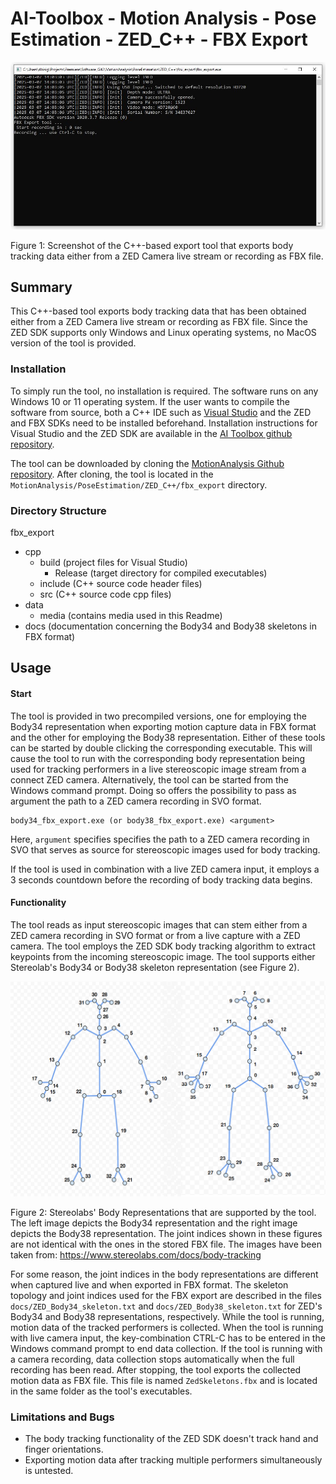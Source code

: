 # AI-Toolbox - Motion Analysis - Pose Estimation - ZED_C++ - FBX Export

![analysis_screenshot](./data/media/fbx_export_screenshot.JPG)

Figure 1: Screenshot of the C++-based export tool that exports body tracking data either from a ZED Camera live stream or recording as FBX file. 

## Summary

This C++-based tool exports body tracking data that has been obtained either from a ZED Camera live stream or recording as FBX file.  Since the ZED SDK supports only Windows and Linux operating systems, no MacOS version of the tool is provided. 

### Installation

To simply run the tool, no installation is required. The software runs on any Windows 10 or 11 operating system. If the user wants to compile the software from source, both a C++ IDE such as [Visual Studio](https://visualstudio.microsoft.com/vs/community/) and the ZED and FBX SDKs need to be installed beforehand. Installation instructions for Visual Studio and the ZED SDK are available in the [AI Toolbox github repository](https://github.com/bisnad/AIToolbox). 

The tool can be downloaded by cloning the [MotionAnalysis Github repository](https://github.com/bisnad/MotionAnalysis). After cloning, the tool is located in the `MotionAnalysis/PoseEstimation/ZED_C++/fbx_export` directory.

### Directory Structure

fbx_export

- cpp
  - build (project files for Visual Studio)
    - Release (target directory for compiled executables)
  - include (C++ source code header files)
  - src (C++ source code cpp files)
- data
  - media (contains media used in this Readme)
- docs (documentation concerning the Body34 and Body38 skeletons in FBX format)

## Usage
#### Start

The tool is provided in two precompiled versions, one for employing the Body34 representation when exporting motion capture data in FBX  format and the other for employing the Body38 representation. Either of these tools can be started by double clicking the corresponding executable.  This will cause the tool to run with the corresponding body representation being used for tracking performers in a live stereoscopic image stream from a connect ZED camera. Alternatively, the tool can be started from the Windows command prompt.  Doing so offers the possibility to pass as argument the path to a ZED camera recording in SVO format.

```
body34_fbx_export.exe (or body38_fbx_export.exe) <argument>
```

Here, `argument` specifies  specifies the path to a ZED camera recording in SVO that serves as source for stereoscopic images used for body tracking. 

If the tool is used in combination with a live ZED camera input, it employs a 3 seconds countdown before the recording of body tracking data begins. 

#### Functionality

The tool reads as input stereoscopic images that can stem either from a ZED camera recording in SVO format or from a live capture with a ZED camera. The tool employs the ZED SDK body tracking algorithm to extract keypoints from the incoming stereoscopic image. The tool supports either Stereolab's Body34 or Body38 skeleton representation (see Figure 2). 

<img src="data/media/body_skeletons.png" style="zoom: 80%;" />

Figure 2: Stereolabs' Body Representations that are supported by the tool. The left image depicts the Body34 representation and the right image depicts the Body38 representation. The joint indices shown in these figures are not identical with the ones in the stored FBX file. The images have been taken from: https://www.stereolabs.com/docs/body-tracking

For some reason, the joint indices in the body representations are different when captured live and when exported in FBX format. The skeleton topology and joint indices used for the FBX export are described in the files `docs/ZED_Body34_skeleton.txt` and `docs/ZED_Body38_skeleton.txt` for ZED's Body34 and Body38 representations, respectively. While the tool is running, motion data of the tracked performers is collected. When the tool is running with live camera input, the key-combination CTRL-C has to be entered in the Windows command prompt to end data collection. If the tool is running with a camera recording, data collection stops automatically when the full recording has been read. After stopping, the tool exports the collected motion data as FBX file. This file is named `ZedSkeletons.fbx` and is located in the same folder as the tool's executables. 

### Limitations and Bugs

- The body tracking functionality of the ZED SDK doesn't track hand and finger orientations.
- Exporting motion data after tracking multiple performers simultaneously is untested.